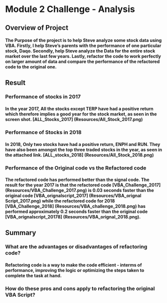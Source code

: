 # Module 2 Challenge - Analysis

## Overview of Project

####      The Purpose of the project is to help Steve analyze some stock data using VBA. Firstly, I help Steve’s parents with the performance of one particular stock, Daqo. Secondly, help Steve analyze the Data for the entire stock market over the last few years. Lastly, refactor the code to work perfectly on larger amount of data and compare the performance of the refactored code to the original one.

## Result

### Performance of stocks in 2017

#### In the year 2017, All the stocks except TERP have had a positive return which therefore implies a good year for the stock market, as seen in the screen shot. [ALL_Stocks_2017] (Resources/All_Stock_2017.png)

### Performance of Stocks in 2018

#### In 2018, Only two stocks have had a positive return, ENPH and RUN. They have also been amongst the top three traded stocks in the year, as seen in the attached link. [ALL_stocks_2018] (Resources/All_Stock_2018.png)

### Performance of the Original code vs the Refactored code

#### The refactored code has performed better than the signal code. The result for the year 2017 is that the refactored code [VBA_Challenge_2017] (Resources/VBA_Challenge_2017.png) is 0.03 seconds faster than the original code [VBA_orignalscript_2017] (Resources/VBA_orignal Script_2017.png) while the refactored code for 2018 [VBA_Challenge_2018] (Resources/VBA_challenge_2018.png) has performed approximately 0.2 seconds faster than the original code [VBA_orignalscript_20178] (Resources/VBA_orignal_2018.png).

## Summary

### What are the advantages or disadvantages of refactoring code?

#### Refactoring code is a way to make the code efficient - interms of performance, improving the logic or optimizing the steps taken to complete the task at hand. 

### How do these pros and cons apply to refactoring the original VBA Script?




